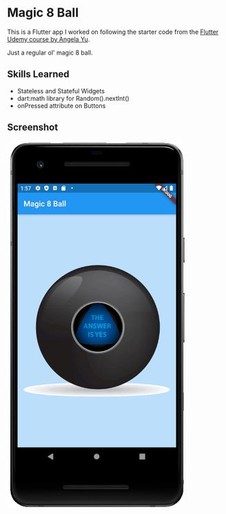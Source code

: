 # Magic 8 Ball

This is a Flutter app I worked on following the starter code from the [Flutter Udemy course by Angela Yu](https://www.udemy.com/course/flutter-bootcamp-with-dart/).

Just a regular ol' magic 8 ball.

## Skills Learned

* Stateless and Stateful Widgets
* dart:math library for Random().nextInt()
* onPressed attribute on Buttons

## Screenshot

<img src="images/screenshot.gif">
